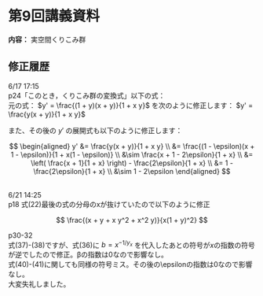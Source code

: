 # 第9回講義資料  
**内容：** 実空間くりこみ群

## 修正履歴  
6/17 17:15 <br>
p24「このとき，くりこみ群の変換式」以下の式：  
元の式：
$y' = \frac{(1 + y)(x + y)}{1 + x y}$
を次のように修正します：
$y' = \frac{y(x + y)}{1 + x y}$

また、その後の $y'$ の展開式も以下のように修正します：

$$
\begin{aligned}
y' &= \frac{y(x + y)}{1 + x y} \\
   &= \frac{(1 - \epsilon)(x + 1 - \epsilon)}{1 + x(1 - \epsilon)} \\
   &\sim \frac{x + 1 - 2\epsilon}{1 + x} \\
   &= \left( \frac{x + 1}{1 + x} \right) - \frac{2\epsilon}{1 + x} \\
   &= 1 - \frac{2\epsilon}{1 + x} \\
   &\sim 1 - 2\epsilon
\end{aligned}
$$

<br>
6/21 14:25<br>
p18 式(22)最後の式の分母のxが抜けていたので以下のように修正<br>

$$
\frac{(x + y + x y^2 + x^2 y)}{x(1 + y)^2}
$$

p30-32<br>
式(37)-(38)ですが、式(36)に $b=x^{-1/y_x}$ を代入したあとの符号が$x$の指数の符号が逆でしたので修正。βの指数は0なので影響なし。<br>
式(40)-(41)に関しても同様の符号ミス。その後の\epsilonの指数は0なので影響なし。<br>
大変失礼しました。

